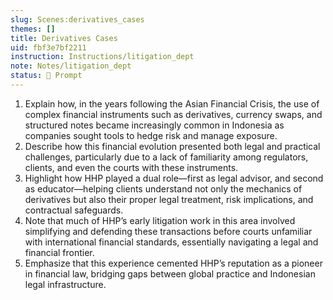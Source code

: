 ```yaml
---
slug: Scenes:derivatives_cases
themes: []
title: Derivatives Cases
uid: fbf3e7bf2211
instruction: Instructions/litigation_dept
note: Notes/litigation_dept
status: 💬 Prompt
---
```

1. Explain how, in the years following the Asian Financial Crisis, the use of complex financial instruments such as derivatives, currency swaps, and structured notes became increasingly common in Indonesia as companies sought tools to hedge risk and manage exposure.
2. Describe how this financial evolution presented both legal and practical challenges, particularly due to a lack of familiarity among regulators, clients, and even the courts with these instruments.
3. Highlight how HHP played a dual role—first as legal advisor, and second as educator—helping clients understand not only the mechanics of derivatives but also their proper legal treatment, risk implications, and contractual safeguards.
4. Note that much of HHP’s early litigation work in this area involved simplifying and defending these transactions before courts unfamiliar with international financial standards, essentially navigating a legal and financial frontier.
5. Emphasize that this experience cemented HHP’s reputation as a pioneer in financial law, bridging gaps between global practice and Indonesian legal infrastructure.
